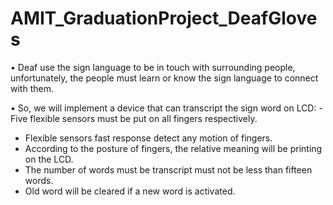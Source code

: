 # AMIT_GraduationProject_DeafGloves
• Deaf use the sign language to be in touch with surrounding people, 
unfortunately, the people must learn or know the sign language to 
connect with them.

• So, we will implement a device that can transcript the sign word on 
LCD:
-Five flexible sensors must be put on all fingers respectively.
- Flexible sensors fast response detect any motion of fingers.
- According to the posture of fingers, the relative meaning will 
be printing on the LCD.
- The number of words must be transcript must not be less than 
fifteen words.
- Old word will be cleared if a new word is activated.
